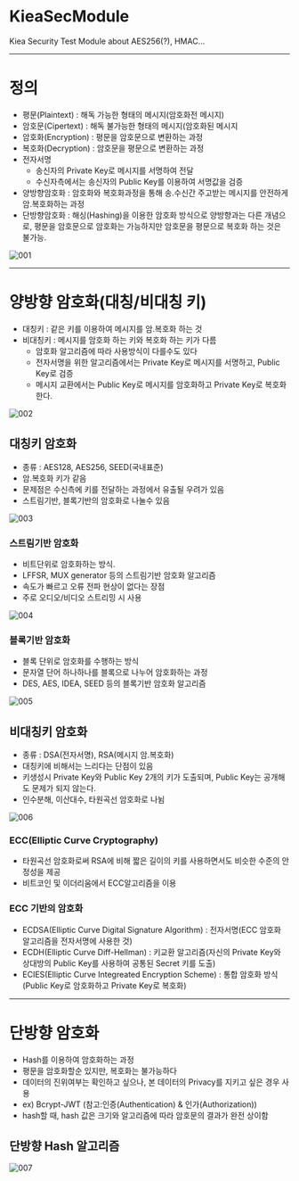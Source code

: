 # KieaSecModule
Kiea Security Test Module about AES256(?), HMAC...

---
# 정의

- 평문(Plaintext) : 해독 가능한 형태의 메시지(암호화전 메시지)
- 암호문(Cipertext) : 해독 불가능한 형태의 메시지(암호화된 메시지
- 암호화(Encryption) : 평문을 암호문으로 변환하는 과정
- 복호화(Decryption) : 암호문을 평문으로 변환하는 과정
- 전자서명
  - 송신자의 Private Key로 메시지를 서명하여 전달
  - 수신자측에서는 송신자의 Public Key를 이용하여 서명값을 검증
- 양방향암호화 : 암호화와 복호화과정을 통해 송.수신간 주고받는 메시지를 안전하게 암.복호화하는 과정
- 단방향암호화 : 해싱(Hashing)을 이용한 암호화 방식으로 양방향과는 다른 개념으로, 평문을 암호문으로 암호화는 가능하지만 암호문을 평문으로 복호화 하는 것은 불가능.

![001](001.png)

---
# 양방향 암호화(대칭/비대칭 키)

- 대칭키 : 같은 키를 이용하여 메시지를 암.복호화 하는 것
- 비대칭키 : 메시지를 암호화 하는 키와 복호화 하는 키가 다름
  - 암호화 알고리즘에 따라 사용방식이 다를수도 있다
  - 전자서명을 위한 알고리즘에서는 Private Key로 메시지를 서명하고, Public Key로 검증
  - 메시지 교환에서는 Public Key로 메시지를 암호화하고 Private Key로 복호화한다.

![002](002.png)

## 대칭키 암호화

- 종류 : AES128, AES256, SEED(국내표준)
- 암.복호화 키가 같음
- 문제점은 수신측에 키를 전달하는 과정에서 유출될 우려가 있음
- 스트림기반, 블록기반의 암호화로 나눌수 있음

![003](003.png)

### 스트림기반 암호화

- 비트단위로 암호화하는 방식.
- LFFSR, MUX generator 등의 스트림기반 암호화 알고리즘
- 속도가 빠르고 오류 전파 현상이 없다는 장점
- 주로 오디오/비디오 스트리밍 시 사용

![004](004.png)

### 블록기반 암호화

- 블록 단위로 암호화를 수행하는 방식
- 문자열 단어 하나하나를 블록으로 나누어 암호화하는 과정
- DES, AES, IDEA, SEED 등의 블록기반 암호화 알고리즘

![005](005.png)

## 비대칭키 암호화
- 종류 : DSA(전자서명), RSA(메시지 암.복호화)
- 대칭키에 비해서는 느리다는 단점이 있음
- 키생성시 Private Key와 Public Key 2개의 키가 도출되며, Public Key는 공개해도 문제가 되지 않는다.
- 인수분해, 이산대수, 타원곡선 암호화로 나뉨

![006](006.png)

### ECC(Elliptic Curve Cryptography)

- 타원곡선 암호화로써 RSA에 비해 짧은 길이의 키를 사용하면서도 비슷한 수준의 안정성을 제공
- 비트코인 및 이더리움에서 ECC알고리즘을 이용

### ECC 기반의 암호화

- ECDSA(Elliptic Curve Digital Signature Algorithm)
  : 전자서명(ECC 암호화 알고리즘을 전자서명에 사용한 것)
- ECDH(Elliptic Curve Diff-Hellman)
  : 키교환 알고리즘(자신의 Private Key와 상대방의 Public Key를 사용하여 공통된 Secret 키를 도출)
- ECIES(Elliptic Curve Integreated Encryption Scheme)
  : 통합 암호화 방식(Public Key로 암호화하고 Private Key로 복호화)

---
# 단방향 암호화
- Hash를 이용하여 암호화하는 과정
- 평문을 암호화할순 있지만, 복호화는 불가능하다
- 데이터의 진위여부는 확인하고 싶으나, 본 데이터의 Privacy를 지키고 싶은 경우 사용
- ex) Bcrypt-JWT (참고:인증(Authentication) & 인가(Authorization))
- hash할 때, hash 값은 크기와 알고리즘에 따라 암호문의 결과가 완전 상이함

## 단방향 Hash 알고리즘

![007](007.png)










